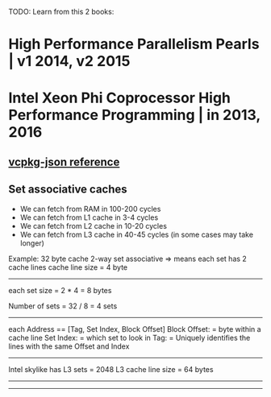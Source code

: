TODO: Learn from this 2 books:
# High Performance Parallelism Pearls   | v1 2014, v2 2015
# Intel Xeon Phi Coprocessor High Performance Programming  |   in 2013, 2016


## [vcpkg-json reference](https://learn.microsoft.com/en-us/vcpkg/reference/vcpkg-json)






## Set associative caches

* We can fetch from RAM in 100-200 cycles
* We can fetch from L1 cache in 3-4 cycles
* We can fetch from L2 cache in 10-20 cycles
* We can fetch from L3 cache in 40-45 cycles (in some cases may take longer)

Example:
32 byte cache
2-way set associative => means each set has 2 cache lines
cache line size = 4 byte

---
each set size = 2 * 4 = 8 bytes

Number of sets = 32 / 8 = 4 sets

---
each Address == [Tag, Set Index, Block Offset]
Block Offset: = byte within a cache line
Set Index: = which set to look in
Tag: = Uniquely identifies the lines with the same Offset and Index

---
Intel skylike has L3 sets = 2048
L3 cache line size = 64 bytes

---

---